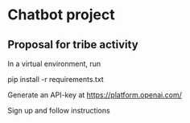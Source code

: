 # Chatbot project
## Proposal for tribe activity

In a virtual environment, run 

pip install -r requirements.txt

Generate an API-key at https://platform.openai.com/

Sign up and follow instructions